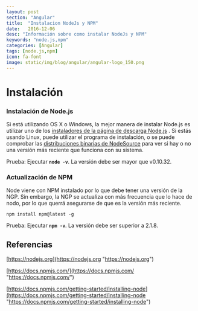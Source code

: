 ```yaml
---
layout: post
section: "Angular"
title:  "Instalacion NodeJs y NPM"
date:   2016-12-06
desc: "Información sobre como instalar NodeJs y NPM"
keywords: "node.js,npm"
categories: [Angular]
tags: [node.js,npm]
icon: fa-font
image: static/img/blog/angular/angular-logo_150.png
---
```


# Instalación #

### Instalación de Node.js ###

Si está utilizando OS X o Windows, la mejor manera de instalar Node.js es utilizar uno de los [instaladores de la página de descarga Node.js](https://nodejs.org/en/download/ "instaladores de la página de descarga Node.js") . Si estás usando Linux, puede utilizar el programa de instalación, o se puede comprobar las [distribuciones binarias de NodeSource](https://github.com/nodesource/distributions "distribuciones binarias de NodeSource") para ver si hay o no una versión más reciente que funciona con su sistema.

Prueba: Ejecutar **`node -v`**. La versión debe ser mayor que v0.10.32.
<!--more-->

### Actualización de NPM ###

Node viene con NPM instalado por lo que debe tener una versión de la NGP. Sin embargo, la NGP se actualiza con más frecuencia que lo hace de nodo, por lo que querrá asegurarse de que es la versión más reciente.

    npm install npm@latest -g

Prueba: Ejecutar **`npm -v`**. La versión debe ser superior a 2.1.8.

## Referencias ##

[https://nodejs.org](https://nodejs.org "https://nodejs.org")

[https://docs.npmjs.com/](https://docs.npmjs.com/ "https://docs.npmjs.com/")

[https://docs.npmjs.com/getting-started/installing-node](https://docs.npmjs.com/getting-started/installing-node "https://docs.npmjs.com/getting-started/installing-node")